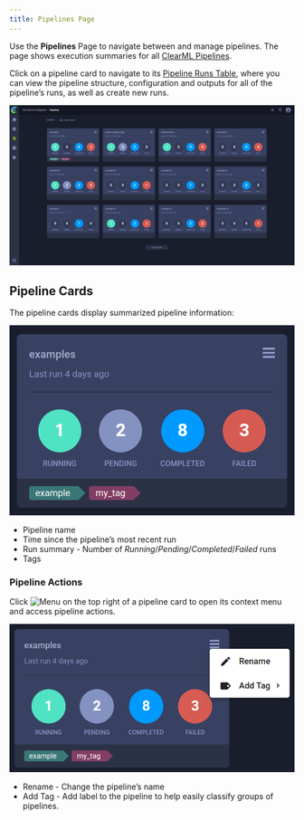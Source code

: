 ```yaml
---
title: Pipelines Page
---
```


Use the **Pipelines** Page to navigate between and manage pipelines. The page shows execution summaries for all 
[ClearML Pipelines](../../pipelines/pipelines.md).

Click on a pipeline card to navigate to its [Pipeline Runs Table](webapp_pipeline_table.md), where you can view the 
pipeline structure, configuration and outputs for all of the pipeline’s runs, as well as create new runs.

![Pipelines page](../../img/webapp_pipeline_table.png)


## Pipeline Cards

The pipeline cards display summarized pipeline information:  

<div class="max-w-50">

![Project card](../../img/webapp_pipeline_card.png)

</div>

* Pipeline name
* Time since the pipeline’s most recent run
* Run summary - Number of *Running*/*Pending*/*Completed*/*Failed* runs
* Tags 


### Pipeline Actions

Click <img src="/docs/latest/icons/ico-bars-menu.svg" alt="Menu" className="icon size-md space-sm" /> on the top right
of a pipeline card to open its context menu and access pipeline actions.  

<div class="max-w-50">

![Project context menu](../../img/webapp_pipeline_context_menu.png)

</div>

* Rename - Change the pipeline’s name
* Add Tag - Add label to the pipeline to help easily classify groups of pipelines.

